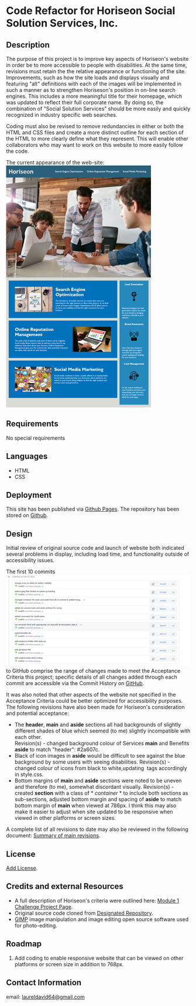 # Code Refactor for Horiseon Social Solution Services, Inc.


## Description
The purpose of this project is to improve key aspects of Horiseon's website in order be to more accessible to people with disabilities.  At the same time, revisions must retain the the relative appearance or functioning of the site.  Improvements, such as how the site loads and displays visually and featuring "alt" definitions with each of the images will be implemented in such a manner as to strengthen Horiseson's position in on-line search engines.  This includes a more meaningful title for their homepage, which was updated to reflect their full corporate name.  By doing so, the combination of "Social Solution Services" should be more easily and quickly recognized in industry specific web searches.

Coding must also be revised to remove redundancies in either or both the HTML and CSS files and create a more distinct outline for each section of the HTML to more clearly define what they represent.  This will enable other collaborators who may want to work on this website to more easily follow the code.

The current appearance of the web-site: ![screenshot of website as originally coded](./assets/images/homework-demo.png)


## Requirements
No special requirements 


## Languages
-   HTML
-   CSS


## Deployment
This site has been published via [Github Pages](https://lnd4812.github.io/code-refactor-challenge/).
The repository has been stored on [Github](https://github.com/lnd4812/code-refactor-challenge.git).


## Design
Initial review of original source code and launch of website both indicated several problems in display, including load time, and functionality outside of accessibility issues.

The first 10 commits ![Key site design coding revisions and commits to GitHub](/assets/images/horiseon-main-design-commits-through-20-2-22.png) to GitHub comprise the range of changes made to meet the Acceptance Criteria this project; specific details of all changes added through each commit are accessible via the Commit History on [GitHub](https://github.com/lnd4812/code-refactor-challenge.git).

It was also noted that other aspects of the website not specified in the Acceptance Criteria could be better optimized for accessibility purposes.  The following revisions have also been made for Horiseon's consideration and potential acceptance:
-   The **header**, **main** and **aside** sections all had backgrounds of slightly different shades of blue which seemed (to me) slightly incompatible with each other. <br>
    Revision(s) - changed background colour of Services **main** and Benefits **aside** to match "header": #2a607c.
-   Black of icon images in **aside** would be difficult to see against the blue background by some users with seeing disabilities.
    Revision(s) - changed colour of icons from black to white,updating <img> tags accordingly in style.css.
-   Bottom margins of **main** and **aside** sections were noted to be uneven and therefore (to me), somewhat discordant visually.
    Revision(s) - created **section** with a class of * *container* * to include both sections as sub-sections, adjusted bottom margin and spacing of **aside** to match bottom margin of **main** when viewed at 786px.  I think this may also make it easier to adjust when site updated to be responsive when viewed in other platforms or screen sizes.

A complete list of all revisions to date may also be reviewed in the following document: [Summary of main revisions](./assets/Design-revisions-made).   


## License
[Add License](/LICENSE).


## Credits and external Resources
-   A full description of Horiseon's criteria were outlined here: [Module 1 Challenge Project Page](https://courses.bootcampspot.com/courses/1181/assignments/23346?module_item_id=458708).  
-   Original source code cloned from [Designated Repository](https://github.com/coding-boot-camp/urban-octo-telegram).  
-   [GIMP](https://www.gimp.org) image manipulation and image editing open source software used for photo-editing. 


## Roadmap
1.  Add coding to enable responsive website that can be viewed on other platforms or screen size in addition to 768px.


## Contact Information
email: laureldavid64@gmail.com

